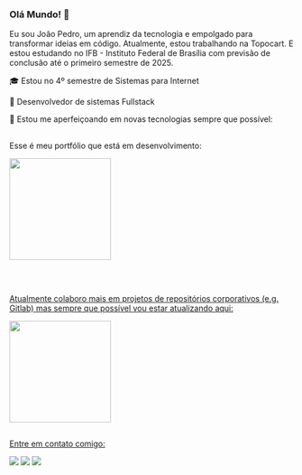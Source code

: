 ### Olá Mundo! 👋
Eu sou João Pedro, um aprendiz da tecnologia e empolgado para transformar ideias em código. Atualmente, estou trabalhando na Topocart. E estou estudando no IFB - Instituto Federal de Brasília com previsão de conclusão até o primeiro semestre de 2025.


🎓 Estou no 4º semestre de Sistemas para Internet

💼 Desenvolvedor de sistemas Fullstack 

🌱 Estou me aperfeiçoando em novas tecnologias sempre que possível:

##
Esse é meu portfólio que está em desenvolvimento:

<div>
  <a href="https://github.com/joao2206">
  <img height="180em" src="https://github-readme-stats.vercel.app/api?username=joao2206&show_icons=true&theme=dark&iclude_all_commits=true&count_private=true"/>
</div>

##

<div style="display: inline_block"><br>

  Atualmente colaboro mais em projetos de repositórios corporativos (e.g. Gitlab) mas sempre que possível vou estar atualizando aqui:
  
  <div>
    <a href="https://github.com/joao2206">
      <img height="180em" src="https://github-readme-stats.vercel.app/api/top-langs/?username=joao2206&layout=compact&langs_count=16&theme=dark"/>

##

Entre em contato comigo:
<div>
  <a href="https://www.linkedin.com/in/jo%C3%A3o-ramos-6a9674252/" target="_blank"><img src="https://img.shields.io/badge/LinkedIn-0077B5?style=for-the-badge&logo=linkedin&logoColor=white" target="_blank"></a>
  <a href="https://wa.me/+5561994092680" target="_blank"><img src="https://img.shields.io/badge/WhatsApp-25D366?style=for-the-badge&logo=whatsapp&logoColor=white" target="_blank"></a>
  <a href="https://instagram.com/jpnunes222" target="_blank"><img src="https://img.shields.io/badge/Instagram-E4405F?style=for-the-badge&logo=instagram&logoColor=white" target="_blank"></a>
</div>
